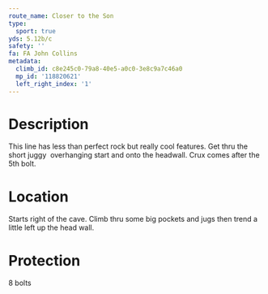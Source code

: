 ```yaml
---
route_name: Closer to the Son
type:
  sport: true
yds: 5.12b/c
safety: ''
fa: FA John Collins
metadata:
  climb_id: c8e245c0-79a8-40e5-a0c0-3e8c9a7c46a0
  mp_id: '118820621'
  left_right_index: '1'
---
```

# Description
This line has less than perfect rock but really cool features. Get thru the short juggy  overhanging start and onto the headwall. Crux comes after the 5th bolt.

# Location
Starts right of the cave. Climb thru some big pockets and jugs then trend a little left up the head wall.

# Protection
8 bolts
